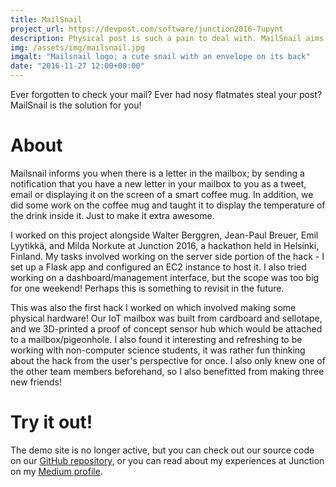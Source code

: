 ```yaml
---
title: MailSnail
project_url: https://devpost.com/software/junction2016-7upynt
description: Physical post is such a pain to deal with. MailSnail aims to help.
img: /assets/img/mailsnail.jpg
imgalt: "Mailsnail logo; a cute snail with an envelope on its back"
date: "2016-11-27 12:00+00:00"
---
```


Ever forgotten to check your mail? Ever had nosy flatmates steal your post?
MailSnail is the solution for you!

# About

Mailsnail informs you when there is a letter in the mailbox; by sending a
notification that you have a new letter in your mailbox to you as a tweet, email
or displaying it on the screen of a smart coffee mug. In addition, we did some
work on the coffee mug and taught it to display the temperature of the drink
inside it. Just to make it extra awesome.

I worked on this project alongside Walter Berggren, Jean-Paul Breuer, Emil
Lyytikkä, and Milda Norkute at Junction 2016, a hackathon held in Helsinki,
Finland. My tasks involved working on the server side portion of the hack - I
set up a Flask app and configured an EC2 instance to host it. I also tried
working on a dashboard/management interface, but the scope was too big for one
weekend! Perhaps this is something to revisit in the future.

This was also the first hack I worked on which involved making some physical
hardware! Our IoT mailbox was built from cardboard and sellotape, and we
3D-printed a proof of concept sensor hub which would be attached to a
mailbox/pigeonhole. I also found it interesting and refreshing to be working
with non-computer science students, it was rather fun thinking about the hack
from the user's perspective for once. I also only knew one of the other team
members beforehand, so I also benefitted from making three new friends!

# Try it out!

The demo site is no longer active, but you can check out our source code on our
[GitHub repository](https://github.com/jpbreuer/junction2016), or you can read
about my experiences at Junction on my
[Medium profile](https://medium.com/@mbellgb/my-weekend-at-junction-2016-23fee7e211e8#.zgvhiydk0).
